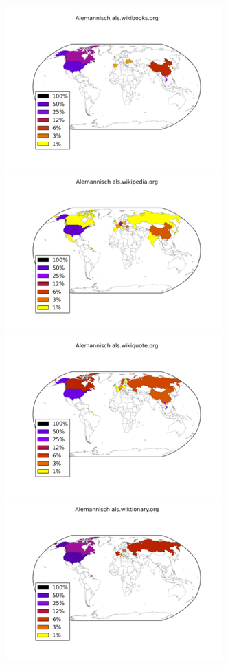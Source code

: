![](/images/Alemannisch-als.wikibooks.org.png)
![](/images/Alemannisch-als.wikipedia.org.png)
![](/images/Alemannisch-als.wikiquote.org.png)
![](/images/Alemannisch-als.wiktionary.org.png)
